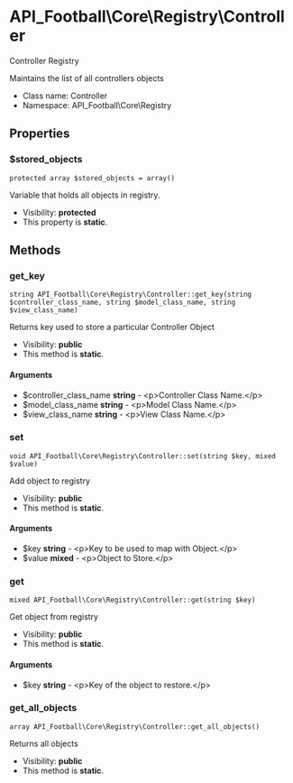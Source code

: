 API_Football\Core\Registry\Controller
===============

Controller Registry

Maintains the list of all controllers objects


* Class name: Controller
* Namespace: API_Football\Core\Registry





Properties
----------


### $stored_objects

    protected array $stored_objects = array()

Variable that holds all objects in registry.



* Visibility: **protected**
* This property is **static**.


Methods
-------


### get_key

    string API_Football\Core\Registry\Controller::get_key(string $controller_class_name, string $model_class_name, string $view_class_name)

Returns key used to store a particular Controller Object



* Visibility: **public**
* This method is **static**.


#### Arguments
* $controller_class_name **string** - &lt;p&gt;Controller Class Name.&lt;/p&gt;
* $model_class_name **string** - &lt;p&gt;Model Class Name.&lt;/p&gt;
* $view_class_name **string** - &lt;p&gt;View Class Name.&lt;/p&gt;



### set

    void API_Football\Core\Registry\Controller::set(string $key, mixed $value)

Add object to registry



* Visibility: **public**
* This method is **static**.


#### Arguments
* $key **string** - &lt;p&gt;Key to be used to map with Object.&lt;/p&gt;
* $value **mixed** - &lt;p&gt;Object to Store.&lt;/p&gt;



### get

    mixed API_Football\Core\Registry\Controller::get(string $key)

Get object from registry



* Visibility: **public**
* This method is **static**.


#### Arguments
* $key **string** - &lt;p&gt;Key of the object to restore.&lt;/p&gt;



### get_all_objects

    array API_Football\Core\Registry\Controller::get_all_objects()

Returns all objects



* Visibility: **public**
* This method is **static**.



